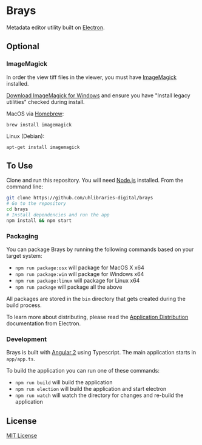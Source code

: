 # Brays

Metadata editor utility built on [Electron](http://electron.atom.io/).

## Optional

### ImageMagick
In order the view tiff files in the viewer, you must have [ImageMagick](https://www.imagemagick.org/index.php) installed.

[Download ImageMagick for Windows](https://www.imagemagick.org/script/binary-releases.php#windows)
and ensure you have "Install legacy utilities" checked during install.

MacOS via [Homebrew](https://brew.sh/):
```
brew install imagemagick
```

Linux (Debian):
```
apt-get install imagemagick
```

## To Use

Clone and run this repository. You will need [Node.js](https://nodejs.org/en/download/) installed. From the command line:

```bash
git clone https://github.com/uhlibraries-digital/brays
# Go to the repository
cd brays
# Install dependencies and run the app
npm install && npm start
```

### Packaging

You can package Brays by running the following commands based on your target system:

* `npm run package:osx` will package for MacOS X x64
* `npm run package:win` will package for Windows x64
* `npm run package:linux` will package for Linux x64
* `npm run package` will package all the above

All packages are stored in the `bin` directory that gets created during the build process.

To learn more about distributing, please read the [Application Distribution](http://electron.atom.io/docs/tutorial/application-distribution/) documentation from Electron.

### Development

Brays is built with [Angular 2](https://angular.io/) using Typescript. The main application starts in `app/app.ts`.

To build the application you can run one of these commands:

* `npm run build` will build the application
* `npm run election` will build the application and start electron
* `npm run watch` will watch the directory for changes and re-build the application

## License

[MIT License](LICENSE.txt)
